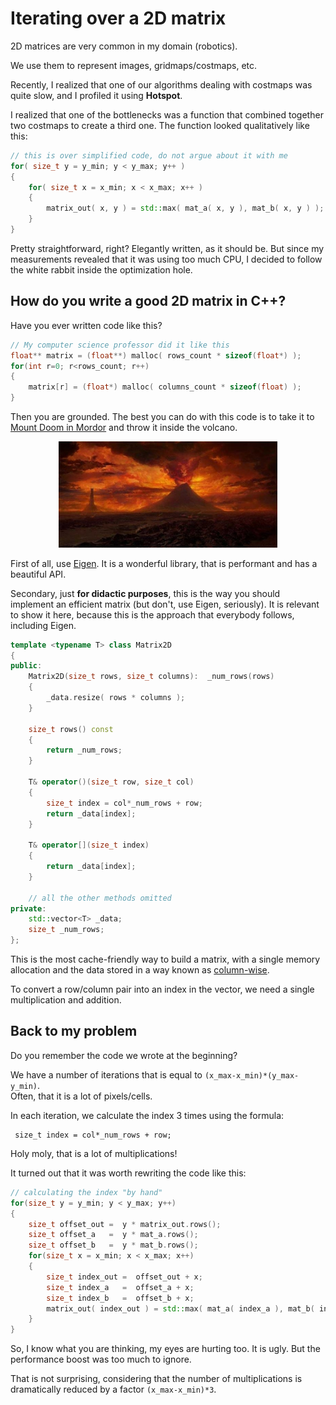 # Iterating over a 2D matrix

2D matrices are very common in my domain (robotics).

We use them to represent images, gridmaps/costmaps, etc.

Recently, I realized that one of our algorithms dealing with costmaps was quite slow,
 and I profiled it using **Hotspot**.

I realized that one of the bottlenecks was a function that combined together two costmaps to create
a third one. The function looked qualitatively like this:

```C++
// this is over simplified code, do not argue about it with me
for( size_t y = y_min; y < y_max; y++ ) 
{
	for( size_t x = x_min; x < x_max; x++ ) 
	{
		matrix_out( x, y ) = std::max( mat_a( x, y ), mat_b( x, y ) ); 
	}
}
```

Pretty straightforward, right? Elegantly written, as it should be.
But since my measurements revealed that it was using too much CPU, I decided to 
follow the white rabbit inside the optimization hole.

## How do you write a good 2D matrix in C++?

Have you ever written code like this?

```C++
// My computer science professor did it like this
float** matrix = (float**) malloc( rows_count * sizeof(float*) );
for(int r=0; r<rows_count; r++) 
{
    matrix[r] = (float*) malloc( columns_count * sizeof(float) );
}
```

Then you are grounded. The best you can do with this code is to take it to
[Mount Doom in Mordor](https://en.wikipedia.org/wiki/Mount_Doom) and throw it inside the volcano.

<p align="center"><img src="mordor.jpg" width="350"></p>


First of all, use [Eigen](http://eigen.tuxfamily.org). It is a wonderful library, that is performant and has a beautiful API.

Secondary, just **for didactic purposes**, this is the way you should implement an efficient matrix (but don't, use Eigen, seriously). It is relevant to show it here, because this is the approach that everybody follows, including Eigen.

```C++
template <typename T> class Matrix2D
{
public:
    Matrix2D(size_t rows, size_t columns):  _num_rows(rows)
    {
        _data.resize( rows * columns );
    }
    
    size_t rows() const
    { 
    	return _num_rows; 
    }
    
    T& operator()(size_t row, size_t col)  
    {
        size_t index = col*_num_rows + row; 
        return _data[index];
    }
    
    T& operator[](size_t index)  
    {
        return _data[index];
    }
    
    // all the other methods omitted
private:
    std::vector<T> _data;
    size_t _num_rows;
};
```

This is the most cache-friendly way to build a matrix, with a single memory allocation and 
the data stored in a way known as [column-wise](https://www.geeksforgeeks.org/row-wise-vs-column-wise-traversal-matrix/).

To convert a row/column pair into an index in the vector, we need a single multiplication and addition.

## Back to my problem

Do you remember the code we wrote at the beginning?

We have a number of iterations that is equal to `(x_max-x_min)*(y_max-y_min)`.  
Often, that it is a lot of pixels/cells.

In each iteration, we calculate the index 3 times using the formula:

     size_t index = col*_num_rows + row;

Holy moly, that is a lot of multiplications!

It turned out that it was worth rewriting the code like this:

```C++
// calculating the index "by hand"
for(size_t y = y_min; y < y_max; y++) 
{
	size_t offset_out =  y * matrix_out.rows();
	size_t offset_a   =  y * mat_a.rows();
	size_t offset_b   =  y * mat_b.rows();
	for(size_t x = x_min; x < x_max; x++) 
	{
		size_t index_out =  offset_out + x;
		size_t index_a   =  offset_a + x;
		size_t index_b   =  offset_b + x;
		matrix_out( index_out ) = std::max( mat_a( index_a ), mat_b( index_b ) ); 
	}
}
```

So, I know what you are thinking, my eyes are hurting too. It is ugly. But the performance boost was too much to ignore.

That is not surprising, considering that the number of multiplications is dramatically reduced by a factor `(x_max-x_min)*3`.


